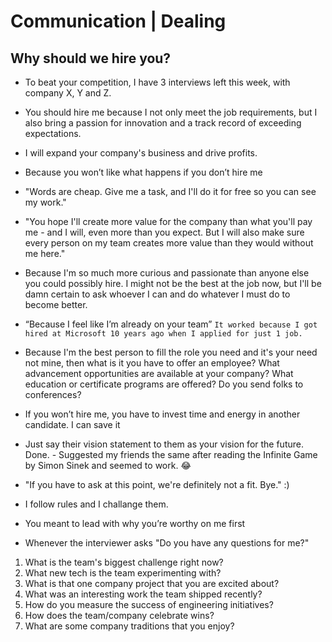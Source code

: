 # Communication | Dealing

## Why should we hire you?

* To beat your competition, I have 3 interviews left this week, with company X, Y and Z.
* You should hire me because I not only meet the job requirements, but I also bring a passion for innovation and a track record of exceeding expectations.
* I will expand your company's business and drive profits.
* Because you won’t like what happens if you don’t hire me
* "Words are cheap. Give me a task, and I'll do it for free so you can see my work."
* "You hope I'll create more value for the company than what you'll pay me - and I will, even more than you expect. But I will also make sure every person on my team creates more value than they would without me here."
* Because I'm so much more curious and passionate than anyone else you could possibly hire.
I might not be the best at the job now, but I'll be damn certain to ask whoever I can and do whatever I must do to become better.
* “Because I feel like I’m already on your team”
`It worked because I got hired at Microsoft 10 years ago when I applied for just 1 job.`
* Because I'm the best person to fill the role you need and it's your need not mine, then what is it you have to offer an employee? What advancement opportunities are available at your company? What education or certificate programs are offered? Do you send folks to conferences?
* If you won’t hire me, you have to invest time and energy in another candidate. I can save it
* Just say their vision statement to them as your vision for the future. Done. - Suggested my friends the same after reading the Infinite Game by Simon Sinek and seemed to work. 😂
* "If you have to ask at this point, we're definitely not a fit. Bye." :)
* I follow rules and I challange them.
* You meant to lead with why you’re worthy on me first

* Whenever the interviewer asks "Do you have any questions for me?"

1. What is the team's biggest challenge right now?
2. What new tech is the team experimenting with?
3. What is that one company project that you are excited about?
4. What was an interesting work the team shipped recently?
5. How do you measure the success of engineering initiatives?
6. How does the team/company celebrate wins?
7. What are some company traditions that you enjoy?
